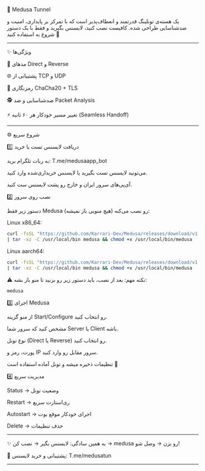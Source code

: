 🐍 Medusa Tunnel

یک هسته‌ی تونلینگ قدرتمند و انعطاف‌پذیر است که با تمرکز بر پایداری، امنیت و ضدشناسایی طراحی شده.
کافیست نصب کنید، لایسنس بگیرید و فقط با یک دستور شروع به استفاده کنید 🚀


---

✨ ویژگی‌ها

🔄 مدهای Direct و Reverse

🌐 پشتیبانی از TCP و UDP

🔐 رمزنگاری ChaCha20 + TLS

🕵️ ضدشناسایی و ضد Packet Analysis

⚡ تغییر مسیر خودکار هر ۶۰ ثانیه (Seamless Handoff)



---

⚙️ شروع سریع

1️⃣ دریافت لایسنس تست یا خرید

به ربات تلگرام برید:
T.me/medusaapp_bot

می‌تونید لایسنس تست بگیرید یا لایسنس خریداری‌شده وارد کنید.

آی‌پی‌های سرور ایران و خارج رو پشت لایسنس ست کنید.


2️⃣ نصب روی سرور

دستور زیر فقط Medusa رو نصب می‌کنه (هیچ منویی باز نمیشه):

Linux x86_64:
```bash
curl -fsSL "https://github.com/Karrari-Dev/Medusa/releases/download/v1.0.1/medusa-linux-x86_64.tar.gz" \
| tar -xz -C /usr/local/bin medusa && chmod +x /usr/local/bin/medusa
```
Linux aarch64:
```bash
curl -fsSL "https://github.com/Karrari-Dev/Medusa/releases/download/v1.0.1/medusa-linux-aarch64.tar.gz" \
| tar -xz -C /usr/local/bin medusa && chmod +x /usr/local/bin/medusa
```
⚠️ نکته مهم: بعد از نصب، باید دستور زیر رو بزنید تا منو باز بشه:
```
medusa
```
3️⃣ اجرای Medusa

از منو گزینه Start/Configure رو انتخاب کنید.

مشخص کنید که سرور شما Server یا Client باشه.

نوع تونل (Direct یا Reverse) رو انتخاب کنید.

پورت، رمز و IP سرور مقابل رو وارد کنید.

تنظیمات ذخیره میشه و تونل آماده استفاده است 🚀


4️⃣ مدیریت سریع

Status → وضعیت تونل

Restart → ری‌استارت سریع

Autostart → اجرای خودکار موقع بوت

Delete → حذف تنظیمات



---

✨ به همین سادگی: لایسنس بگیر → نصب کن → medusa رو بزن → وصل شو!

📩 پشتیبانی و خرید لایسنس: 
T.me/medusatun

---


